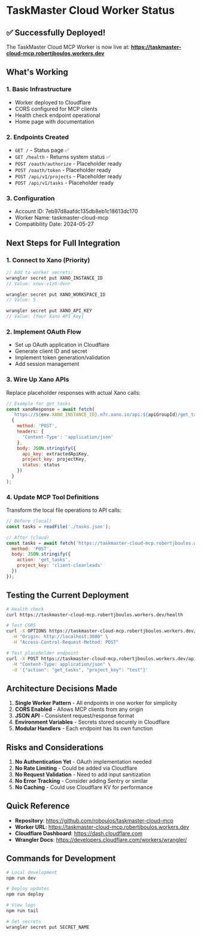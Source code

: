 # TaskMaster Cloud Worker Status

## ✅ Successfully Deployed!

The TaskMaster Cloud MCP Worker is now live at:
**https://taskmaster-cloud-mcp.robertjboulos.workers.dev**

## What's Working

### 1. Basic Infrastructure
- Worker deployed to Cloudflare
- CORS configured for MCP clients
- Health check endpoint operational
- Home page with documentation

### 2. Endpoints Created
- `GET /` - Status page ✅
- `GET /health` - Returns system status ✅
- `POST /oauth/authorize` - Placeholder ready
- `POST /oauth/token` - Placeholder ready
- `POST /api/v1/projects` - Placeholder ready
- `POST /api/v1/tasks` - Placeholder ready

### 3. Configuration
- Account ID: 7eb97d8aafdc135db8eb1c18613dc170
- Worker Name: taskmaster-cloud-mcp
- Compatibility Date: 2024-05-27

## Next Steps for Full Integration

### 1. Connect to Xano (Priority)
```javascript
// Add to worker secrets:
wrangler secret put XANO_INSTANCE_ID
// Value: xnwv-v1z6-dvnr

wrangler secret put XANO_WORKSPACE_ID
// Value: 5

wrangler secret put XANO_API_KEY
// Value: [Your Xano API Key]
```

### 2. Implement OAuth Flow
- Set up OAuth application in Cloudflare
- Generate client ID and secret
- Implement token generation/validation
- Add session management

### 3. Wire Up Xano APIs
Replace placeholder responses with actual Xano calls:
```javascript
// Example for get_tasks
const xanoResponse = await fetch(
  `https://${env.XANO_INSTANCE_ID}.n7c.xano.io/api:${apiGroupId}/get_tasks`,
  {
    method: 'POST',
    headers: {
      'Content-Type': 'application/json'
    },
    body: JSON.stringify({
      api_key: extractedApiKey,
      project_key: projectKey,
      status: status
    })
  }
);
```

### 4. Update MCP Tool Definitions
Transform the local file operations to API calls:
```javascript
// Before (local)
const tasks = readFile('./tasks.json');

// After (cloud)
const tasks = await fetch('https://taskmaster-cloud-mcp.robertjboulos.workers.dev/api/v1/tasks', {
  method: 'POST',
  body: JSON.stringify({
    action: 'get_tasks',
    project_key: 'client-clearleads'
  })
});
```

## Testing the Current Deployment

```bash
# Health check
curl https://taskmaster-cloud-mcp.robertjboulos.workers.dev/health

# Test CORS
curl -X OPTIONS https://taskmaster-cloud-mcp.robertjboulos.workers.dev/api/v1/tasks \
  -H "Origin: http://localhost:3000" \
  -H "Access-Control-Request-Method: POST"

# Test placeholder endpoint
curl -X POST https://taskmaster-cloud-mcp.robertjboulos.workers.dev/api/v1/tasks \
  -H "Content-Type: application/json" \
  -d '{"action": "get_tasks", "project_key": "test"}'
```

## Architecture Decisions Made

1. **Single Worker Pattern** - All endpoints in one worker for simplicity
2. **CORS Enabled** - Allows MCP clients from any origin
3. **JSON API** - Consistent request/response format
4. **Environment Variables** - Secrets stored securely in Cloudflare
5. **Modular Handlers** - Each endpoint has its own function

## Risks and Considerations

1. **No Authentication Yet** - OAuth implementation needed
2. **No Rate Limiting** - Could be added via Cloudflare
3. **No Request Validation** - Need to add input sanitization
4. **No Error Tracking** - Consider adding Sentry or similar
5. **No Caching** - Could use Cloudflare KV for performance

## Quick Reference

- **Repository**: https://github.com/roboulos/taskmaster-cloud-mcp
- **Worker URL**: https://taskmaster-cloud-mcp.robertjboulos.workers.dev
- **Cloudflare Dashboard**: https://dash.cloudflare.com
- **Wrangler Docs**: https://developers.cloudflare.com/workers/wrangler/

## Commands for Development

```bash
# Local development
npm run dev

# Deploy updates
npm run deploy

# View logs
npm run tail

# Set secrets
wrangler secret put SECRET_NAME
```